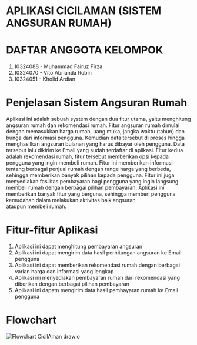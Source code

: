 # APLIKASI CICILAMAN (SISTEM ANGSURAN RUMAH)
# DAFTAR ANGGOTA KELOMPOK
1. I0324088 - Muhammad Fairuz Firza
2. I0324070 - Vito Abrianda Robin	
3. I0324051 - Kholid Ardian
# Penjelasan Sistem Angsuran Rumah
Aplikasi ini adalah sebuah system dengan dua fitur utama, yaitu menghitung angsuran rumah dan rekomendasi rumah. Fitur angsuran rumah dimulai dengan memasukkan harga rumah, uang muka, jangka waktu (tahun) dan bunga dari informasi pengguna. Kemudian data tersebut di proses hingga menghasilkan angsuran bulanan yang harus dibayar oleh pengguna. Data tersebut lalu dikirim ke Email yang sudah terdaftar di aplikasi. Fitur kedua adalah rekomendasi rumah, fitur tersebut memberikan opsi kepada pengguna yang ingin membeli rumah. Fitur ini memberikan informasi tentang berbagai penjual rumah dengan range harga yang berbeda, sehingga memberikan banyak pilihan kepada pengguna. Fitur ini juga menyediakan fasilitas pembayaran bagi pengguna yang ingin langsung membeli rumah dengan berbagai pilihan pembayaran. Aplikasi ini memberikan banyak fitur yang berguna, sehingga memberi pengguna kemudahan dalam melakukan aktivitas baik angsuran ataupun membeli rumah.
# Fitur-fitur Aplikasi
1. Aplikasi ini dapat menghitung pembayaran angsuran
2. Aplikasi ini dapat mengirim data hasil perhitungan angsuran ke Email pengguna
3. Aplikasi ini dapat memberikan rekomendasi rumah dengan berbagai varian harga dan informasi yang lengkap
4. Aplikasi ini menyediakan pembayaran rumah dari rekomendasi yang diberikan dengan berbagai pilihan pembayaran
5. Aplikasi ini dapatn mengirim data hasil pembayaran rumah ke Email pengguna
# Flowchart
![Flowchart CicilAman drawio](https://github.com/user-attachments/assets/27d6d044-a502-442a-8670-686f3980eacb)
